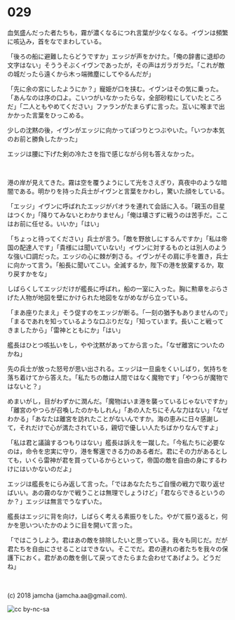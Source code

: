 # 029

血気盛んだった者たちも，霧が濃くなるにつれ言葉が少なくなる。イヴンは頻繁に咳込み，首をなでまわしている。  

「後ろの船に避難したらどうですか」エッジが声をかけた。「俺の辞書に退却の文字はない」そううそぶくイヴンであったが，その声はガラガラだ。「これが敵の城だったら遠くから木っ端微塵にしてやるんだが」  

「先に余の宮にしたようにか？」寵姫が口を挟む。イヴンはその気に乗った。「あんなのは序の口よ。こいつがいなかったらな，全部砂粒にしていたところだ」「二人ともやめてください」ファランがたまらずに言った。互いに喉まで出かかった言葉をひっこめる。  

少しの沈黙の後，イヴンがエッジに向かってぽつりとつぶやいた。「いつか本気のお前と勝負したかった」  

エッジは腰に下げた剣の冷たさを指で感じながら何も答えなかった。  

<br>  

港の岸が見えてきた。霧は空を覆うようにして光をさえぎり，真夜中のような暗闇である。明かりを持った兵士がイヴンと言葉をかわし，驚いた顔をしている。  

「エッジ」イヴンに呼ばれたエッジがパオラを連れて会話に入る。「親玉の目星はつくか」「降りてみないとわかりません」「俺は壊さずに戦うのは苦手だ。ここはお前に任せる。いいか」「はい」  

「ちょっと待ってください」兵士が言う。「敵を野放しにするんですか」「私は帝国の配達人です」「貴様には聞いていない!」イヴンに対するものとは別人のような強い口調だった。エッジの心に棘が刺さる。イヴンがその肩に手を置き，兵士に向かって言う。「船長に聞いてこい。全滅するか，陛下の港を放棄するか，取り戻すかをな」  

しばらくしてエッジだけが艦長に呼ばれ，船の一室に入った。胸に勲章をぶらさげた人物が地図を壁にかけられた地図をながめながら立っている。  

「まあ座りたまえ」そう促すのをエッジが断る。「一刻の猶予もありませんので」「まるであれを知っているような口ぶりだな」「知っています。長いこと戦ってきましたから」「雷神とともにか」「はい」  

艦長はひとつ咳払いをし，やや沈黙があってから言った。「なぜ離宮についたのかね」  

先の兵士が放った怒号が思い出される。エッジは一旦歯をくいしばり，気持ちを落ち着けてから答えた。「私たちの敵は人間ではなく魔物です」「やつらが魔物ではないと？」  

めまいがし，目がわずかに潤んだ。「魔物はいま港を襲っているじゃないですか」「離宮のやつらが召喚したのかもしれん」「あの人たちにそんな力はない」「なぜわかる」「あなたは離宮を訪れたことがないんですか。海の恵みに日々感謝して，それだけで心が満たされている，親切で優しい人たちばかりなんですよ」  

「私は君と議論するつもりはない」艦長は訴えを一蹴した。「今私たちに必要なのは，命令を忠実に守り，港を奪還できる力のある者だ。君にその力があるとしても，いくら雷神が君を買っているからといって，帝国の敵を自由の身にするわけにはいかないのだよ」  

エッジは艦長をにらみ返して言った。「ではあなたたちご自慢の戦力で取り返せばいい。あの霧のなかで戦うことは無理でしょうけど」「君ならできるというのか？」エッジは無言でうなずいた。  

艦長はエッジに背を向け，しばらく考える素振りをした。やがて振り返ると，何かを思いついたかのように目を開いて言った。  

「ではこうしよう。君はあの敵を排除したいと思っている。我々も同じだ。だが君たちを自由にさせることはできない。そこでだ。君の連れの者たちを我々の保護下におく。君があの敵を倒して戻ってきたらまた会わせてあげよう。どうだね」  

<br>  
<br>  
(c) 2018 jamcha (jamcha.aa@gmail.com).  

![cc by-nc-sa](http://i.creativecommons.org/l/by-nc-sa/4.0/88x31.png)